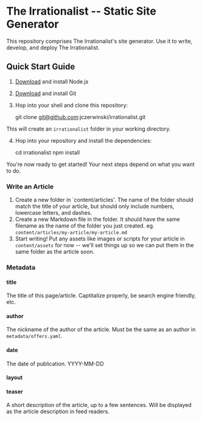 # The Irrationalist -- Static Site Generator
This repository comprises The Irrationalist's site generator. Use it to write, develop, and deploy The Irrationalist.
## Quick Start Guide
1. [Download](https://nodejs.org/download/) and install Node.js
2. [Download](http://git-scm.com/) and install Git
3. Hop into your shell and clone this repository:

	git clone git@github.com:jczerwinski/irrationalist.git

This will create an `irrationalist` folder in your working directory.

4. Hop into your repository and install the dependencies:

	cd irrationalist
	npm install

You're now ready to get started! Your next steps depend on what you want to do.

### Write an Article
1. Create a new folder in `content/articles'. The name of the folder should match the title of your article, but should only include numbers, lowercase letters, and dashes.
2. Create a new Markdown file in the folder. It should have the same filename as the name of the folder you just created. eg. `content/articles/my-article/my-article.md`
3. Start writing! Put any assets like images or scripts for your article in `content/assets` for now -- we'll set things up so we can put them in the same folder as the article soon. 

### Metadata
#### title
The title of this page/article. Captitalize properly, be search engine friendly, etc.

#### author
The nickname of the author of the article. Must be the same as an author in `metadata/offers.yaml`.

#### date
The date of publication. YYYY-MM-DD

#### layout
#### teaser
A short description of the article, up to a few sentences. Will be displayed as the article description in feed readers.